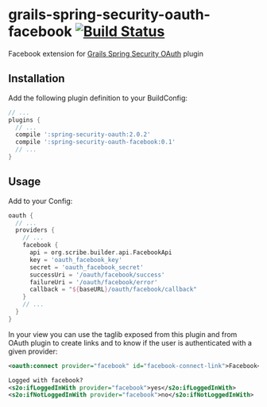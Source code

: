 grails-spring-security-oauth-facebook [![Build Status](https://api.travis-ci.org/donbeave/grails-spring-security-oauth-facebook.png?branch=master)](https://travis-ci.org/donbeave/grails-spring-security-oauth-facebook)
====================================

Facebook extension for [Grails Spring Security OAuth][spring-security-oauth-plugin] plugin

Installation
------------

Add the following plugin definition to your BuildConfig:
```groovy
// ...
plugins {
  // ...
  compile ':spring-security-oauth:2.0.2'
  compile ':spring-security-oauth-facebook:0.1'
  // ...
}
```

Usage
-----

Add to your Config:
```groovy
oauth {
  // ...
  providers {
    // ...
    facebook {
      api = org.scribe.builder.api.FacebookApi
      key = 'oauth_facebook_key'
      secret = 'oauth_facebook_secret'
      successUri = '/oauth/facebook/success'
      failureUri = '/oauth/facebook/error'
      callback = "${baseURL}/oauth/facebook/callback"
    }
    // ...
  }
}
```

In your view you can use the taglib exposed from this plugin and from OAuth plugin to create links and to know if the user is authenticated with a given provider:
```xml
<oauth:connect provider="facebook" id="facebook-connect-link">Facebook</oauth:connect>

Logged with facebook?
<s2o:ifLoggedInWith provider="facebook">yes</s2o:ifLoggedInWith>
<s2o:ifNotLoggedInWith provider="facebook">no</s2o:ifNotLoggedInWith>
```

[spring-security-oauth-plugin]: https://github.com/enr/grails-spring-security-oauth
